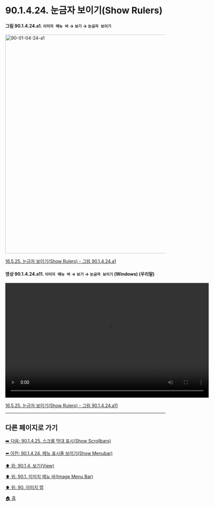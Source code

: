 # 90.1.4.24. 눈금자 보이기(Show Rulers)

<a id="90-01-04-24-a1"></a>

#### 그림 90.1.4.24.a1. `이미지 메뉴 바` → `보기` → `눈금자 보이기`
<img width="940" height="687" alt="90-01-04-24-a1" src="https://github.com/user-attachments/assets/95b40b59-6c08-4a79-a910-e569d424b0f5" />

[16.5.25. 눈금자 보이기(Show Rulers) - 그림 90.1.4.24.a1](./16-05-25-show-rulers.md#90-01-04-24-a1)

<a id="90-01-04-24-a11"></a>

#### 영상 90.1.4.24.a11. `이미지 메뉴 바` → `보기` → `눈금자 보이기` (Windows) (우리말)
<video controls="controls" width="640" height="360" src="https://github.com/user-attachments/assets/2c85c7c9-d588-4605-85dd-57c94b25d1ee"></video>

[16.5.25. 눈금자 보이기(Show Rulers) - 그림 90.1.4.24.a11](./16-05-25-show-rulers.md#90-01-04-24-a11)

***

## 다른 페이지로 가기

[➡️ 다음: 90.1.4.25. 스크롤 막대 표시(Show Scrollbars)](./90-01-04-25-show_scrollbars.md)

[⬅️ 이전: 90.1.4.24. 메뉴 표시줄 보이기(Show Menubar)](./90-01-04-24-show_menubar.md)

[⬆️ 위: 90.1.4. 보기(View)](./90-01-04-00-view.md)

[⬆️ 위: 90.1. 이미지 메뉴 바(Image Menu Bar)](./90-01-00-image-menu-bar.md)

[⬆️ 위: 90. 이미지 맵](./90-00-image-map.md)

[🏠 홈](./00-home.md)
